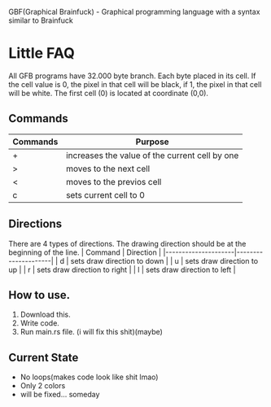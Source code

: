 GBF(Graphical Brainfuck) - Graphical programming language with a syntax similar to Brainfuck


# Little FAQ
All GFB programs have 32.000 byte branch.
Each byte placed in its cell.
If the cell value is 0, the pixel in that cell will be black, if 1, the pixel in that cell will be white.
The first cell (0) is located at coordinate (0,0).

## Commands
| Commands | Purpose | 
|---------------------|---------------------|
| + | increases the value of the current cell by one |
| > | moves to the next cell | 
| < | moves to the previos cell |
| c | sets current cell to 0 |

## Directions
There are 4 types of directions.
The drawing direction should be at the beginning of the line.
| Command | Direction | 
|---------------------|---------------------|
| d | sets draw direction to down |
| u | sets draw direction to up |
| r | sets draw direction to right |
| l | sets draw direction to left |


## How to use.

1. Download this.
1. Write code.
1. Run main.rs file.
(i will fix this shit)(maybe)
## Current State
- No loops(makes code look like shit lmao)
- Only 2 colors
- will be fixed... someday
